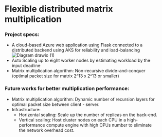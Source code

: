# Flexible distributed matrix multiplication

### Project specs:
- A cloud-based Azure web application using Flask connected to a distributed backend using AKS for reliability and load-balancing
![Diagram drawio (1)](https://user-images.githubusercontent.com/14797495/204392742-b174ad89-054f-44da-8931-b435864a966a.png)
- Auto Scaling up to eight worker nodes by estimating workload by the input deadline
- Matrix multiplication algorithm: Non-recursive divide-and-conquer (optimal packet size for matrix 2^13 x 2^13 or smaller)

### Future works for better multiplication performance:
- Matrix multiplication algorithm: Dynamic number of recursion layers for optimal packet size between client - server.
- Infrastructure:
    - Horizontal scaling: Scale up the number of replicas on the back-end.
    - Vertical scaling: Host cluster nodes on each CPU in a high-performance compute engine with high CPUs number to eliminate the network overhead cost.
